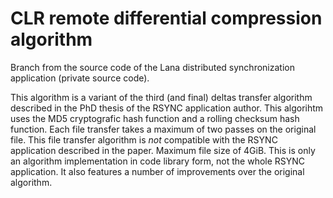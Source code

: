 CLR remote differential compression algorithm
===

Branch from the source code of the Lana distributed synchronization application (private source code).

This algorithm is a variant of the third (and final) deltas transfer algorithm described in the PhD thesis of the RSYNC application author. This algorihtm uses the MD5 cryptografic hash function and a rolling checksum hash function. Each file transfer takes a maximum of two passes on the original file. This file transfer algorithm is *not* compatible with the RSYNC application described in the paper. Maximum file size of 4GiB. This is only an algorithm implementation in code library form, not the whole RSYNC application. It also features a number of improvements over the original algorithm.
